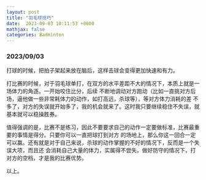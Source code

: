 ```yaml
---
layout: post
title: "羽毛球技巧"
date:  2023-09-03 10:11:53 +0800
mathjax: false
categories: Badminton
---
```


### 2023/09/03

打球的时候，把拍子架起来放在脑后，这样击球会变得更加快速和有力。

打比赛的时候，对于羽毛球单打，在双方的水平差距不大的情况下，本质上就是一场体力的角逐。一开始咬住比分，后续
不断地调动对方跑动（比如一直挑对方后场，逼他做一些非常耗体力的动作，如打高远，杀球等），等对方体力消耗的差
不多了，对方的失误就开始多了，我的机会就来了。这时我只要继续稳住不失误，就基本就可以稳操胜券。

值得强调的是，比赛不是练习，因此不要要求自己的动作一定要做标准，比赛最重要的事情是得分。只要你可以一直把球打到对方
的场地上，那么你这一回合一定可以赢。还有就是对于自己来说，杀球的动作掌握的不好的情况下，反而是一个失误大项，而且还
会消耗自己大量的体力，实属得不尝失。做好防守的情况下，打对方的空档，才是我的比赛优势。

以上。
